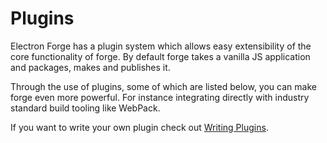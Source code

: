 # Plugins

Electron Forge has a plugin system which allows easy extensibility of the core functionality of forge. By default forge takes a vanilla JS application and packages, makes and publishes it.

Through the use of plugins, some of which are listed below, you can make forge even more powerful. For instance integrating directly with industry standard build tooling like WebPack.

If you want to write your own plugin check out [Writing Plugins](../extending-electron-forge/writing-plugins.md).

